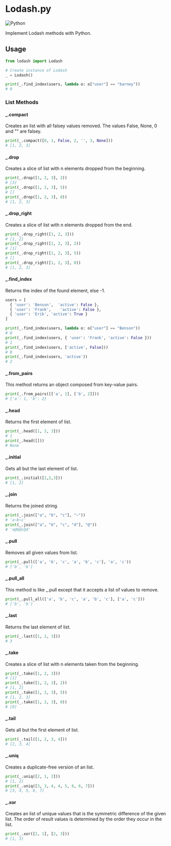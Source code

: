 # Lodash.py

![Python](https://img.shields.io/badge/python-3670A0?style=for-the-badge&logo=python&logoColor=ffdd54)

Implement Lodash methods with Python.

## Usage

```python
from lodash import Lodash

# Create instance of Lodash
_ = Lodash()

print(_.find_index(users, lambda o: o["user"] == "barney"))
# 0
```

### List Methods

#### _.compact

Creates an list with all falsey values removed. The values False, None, 0 and "" are falsey.

```python
print(_.compact([0, 1, False, 2, '', 3, None]))
# [1, 2, 3]
```

#### _.drop

Creates a slice of list with n elements dropped from the beginning.

```python
print(_.drop([1, 2, 3], 2))
# [3]
print(_.drop([1, 2, 3], 5))
# []
print(_.drop([1, 2, 3], 0))
# [1, 2, 3]
```

#### _.drop_right

Creates a slice of list with n elements dropped from the end.

```python
print(_.drop_right([1, 2, 3]))
# [1, 2]
print(_.drop_right([1, 2, 3], 2))
# [1]
print(_.drop_right([1, 2, 3], 5))
# []
print(_.drop_right([1, 2, 3], 0))
# [1, 2, 3]
```

#### _.find_index

Returns the index of the found element, else -1.

```python
users = [
  { 'user': 'Benson',  'active': False },
  { 'user': 'Frank',    'active': False },
  { 'user': 'Erik', 'active': True }
]

print(_.find_index(users, lambda o: o["user"] == "Benson"))
# 0
print(_.find_index(users, { 'user': 'Frank', 'active': False }))
# 1
print(_.find_index(users, ['active', False]))
# 0
print(_.find_index(users, 'active'))
# 2
```

#### _.from_pairs

This method returns an object composed from key-value pairs.

```python
print(_.from_pairs([['a', 1], ['b', 2]]))
# {'a': 1, 'b': 2}
```

#### _.head

Returns the first element of list.

```python
print(_.head([1, 2, 3]))
# 1
print(_.head([])) 
# None
```

#### _.initial

Gets all but the last element of list.

```python
print(_.initial([1,2,3]))
# [1, 2]
```

#### _.join

Returns the joined string.

```python
print(_.join(["a", "b", "c"], "~"))
# 'a~b~c'
print(_.join(["a", "b", "c", "d"], "@"))
# 'a@b@c@d'
```

#### _.pull

Removes all given values from list.

```python
print(_.pull(['a', 'b', 'c', 'a', 'b', 'c'], 'a', 'c'))
# ['b', 'b']
```

#### _.pull_all

This method is like _.pull except that it accepts a list of values to remove.

```python
print(_.pull_all(['a', 'b', 'c', 'a', 'b', 'c'], ['a', 'c']))
# ['b', 'b']
```

#### _.last

Returns the last element of list.

```python
print(_.last([1, 2, 3]))
# 3
```

#### _.take

Creates a slice of list with n elements taken from the beginning.

```python
print(_.take([1, 2, 3]))
# [1]
print(_.take([1, 2, 3], 2))
# [1, 2]
print(_.take([1, 2, 3], 5))
# [1, 2, 3]
print(_.take([1, 2, 3], 0))
# [0]
```

#### _.tail

Gets all but the first element of list.

```python
print(_.tail([1, 2, 3, 4]))
# [2, 3, 4]
```

#### _.uniq

Creates a duplicate-free version of an list.

```python
print(_.uniq([2, 1, 2]))
# [1, 2]
print(_.uniq([3, 3, 4, 4, 5, 6, 6, 7]))
# [3, 4, 5, 6, 7]
```

#### _.xor

Creates an list of unique values that is the symmetric difference of the given list. 
The order of result values is determined by the order they occur in the list.

```python
print(_.xor([2, 1], [2, 3]))
# [1, 3]
```